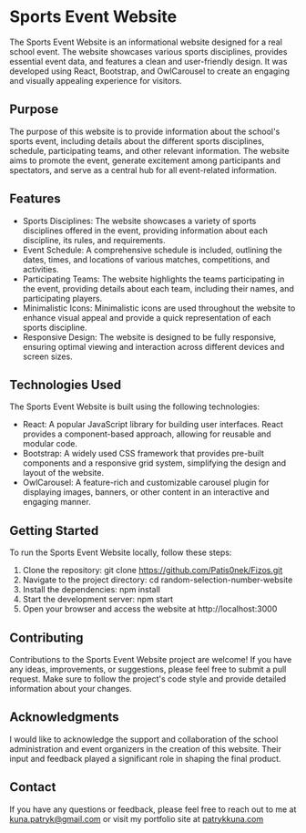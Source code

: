 # Sports Event Website
The Sports Event Website is an informational website designed for a real school event. The website showcases various sports disciplines, provides essential event data, and features a clean and user-friendly design. It was developed using React, Bootstrap, and OwlCarousel to create an engaging and visually appealing experience for visitors.

## Purpose
The purpose of this website is to provide information about the school's sports event, including details about the different sports disciplines, schedule, participating teams, and other relevant information. The website aims to promote the event, generate excitement among participants and spectators, and serve as a central hub for all event-related information.

## Features
- Sports Disciplines: The website showcases a variety of sports disciplines offered in the event, providing information about each discipline, its rules, and requirements.
- Event Schedule: A comprehensive schedule is included, outlining the dates, times, and locations of various matches, competitions, and activities.
- Participating Teams: The website highlights the teams participating in the event, providing details about each team, including their names, and participating players.
- Minimalistic Icons: Minimalistic icons are used throughout the website to enhance visual appeal and provide a quick representation of each sports discipline.
- Responsive Design: The website is designed to be fully responsive, ensuring optimal viewing and interaction across different devices and screen sizes.

## Technologies Used
The Sports Event Website is built using the following technologies:

- React: A popular JavaScript library for building user interfaces. React provides a component-based approach, allowing for reusable and modular code.
- Bootstrap: A widely used CSS framework that provides pre-built components and a responsive grid system, simplifying the design and layout of the website.
- OwlCarousel: A feature-rich and customizable carousel plugin for displaying images, banners, or other content in an interactive and engaging manner.

## Getting Started
To run the Sports Event Website locally, follow these steps:

1. Clone the repository: git clone https://github.com/Patis0nek/Fizos.git
2. Navigate to the project directory: cd random-selection-number-website
3. Install the dependencies: npm install
4. Start the development server: npm start
5. Open your browser and access the website at http://localhost:3000

## Contributing
Contributions to the Sports Event Website project are welcome! If you have any ideas, improvements, or suggestions, please feel free to submit a pull request. Make sure to follow the project's code style and provide detailed information about your changes.

## Acknowledgments
I would like to acknowledge the support and collaboration of the school administration and event organizers in the creation of this website. Their input and feedback played a significant role in shaping the final product.

## Contact
If you have any questions or feedback, please feel free to reach out to me at kuna.patryk@gmail.com or visit my portfolio site at [patrykkuna.com](https://patrykkuna.com)
